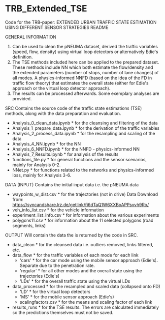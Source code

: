 # TRB_Extended_TSE
Code for the TRB-paper: EXTENDED URBAN TRAFFIC STATE ESTIMATION USING DIFFERENT SENSOR STRATEGIES
README

GENERAL INFORMATION
1. Can be used to clean the pNEUMA dataset, derived the traffic variables (speed, flow, density) using virtual loop detectors or alternatively Edie's definition. 
2. The TSE methods included here can be applied to the prepared dataset. These methods include NN which both estimate the flow/density and the extended parameters (number of stops, number of lane changes) of all modes. A physics-informed NNFD (based on the idea of the FD in traffic flow theory) that estimates the overall state (either for Edie's approach or the virtual loop detector approach). 
3. The results can be processed afterwards. Some exemplary analyses are provided.

SRC
Contains the source code of the traffic state estimations (TSE) methods, along with the data preparation and evaluation.
- Analysis_0_clean_data.ipynb * for the cleansing and filtering of the data
- Analysis_1_prepare_data.ipynb * for the derivation of the traffic variables
- Analysis_2_process_data.ipynb * for the resampling and scaling of the data
- Analysis_4_NN.ipynb * for the NN
- Analysis_6_NNFD.ipynb * for the NNFD - physics-informed NN
- Analysis_7_Results.ipynb * for analysis of the results
- functions_file.py * for general functions and the sensor scenarios, mainly for Analysis 0-2.
- NNet.py * for functions related to the networks and physics-informed loss, mainly for Analysis 3-6.

DATA (INPUT)
Contains the initial input data i.e. the pNEUMA data
- waypoints_w_dist.csv * for the trajectories (not in drive)
Data Download from: https://syncandshare.lrz.de/getlink/fi6dTaQ1W6XXBoAPPsvvh9Ro/
- veh_info_list.csv * for the vehicle information
- experiment_list_info.csv * for information about the various experiments
- polygons11.csv * for information about the 11 selected polygons (road segments, links)

OUTPUT
Will contain the data the is returned by the code in SRC. 
- data_clean * for the cleansed data i.e. outliers removed, links filtered, etc.
- data_flow * for the traffic variables of each mode for each link
	- 'cars' * for the car mode using the mobile sensor approach (Edie's). Separate due to the penetration rate.
	- 'regular' * for all other modes and the overall state using the trajectories (Edie's)
	- 'LDs' 	* for the overall traffic state using the virtual LDs
- data_processed * for the resampled and scaled data (collapsed onto FD)
	- 'LD' * for the virtual loop detectors
	- 'MS' * for the mobile sensor approach (Edie's)
	- scalingfactors.csv * for the means and scaling factor of each link
- results_runs * for the TSE results. The errors are calculated immediately so the predictions themselves must not be saved.

